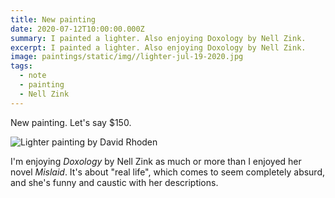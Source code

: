 ```yaml
---
title: New painting
date: 2020-07-12T10:00:00.000Z
summary: I painted a lighter. Also enjoying Doxology by Nell Zink.
excerpt: I painted a lighter. Also enjoying Doxology by Nell Zink.
image: paintings/static/img//lighter-jul-19-2020.jpg
tags:
  - note
  - painting
  - Nell Zink
---
```


New painting. Let's say $150.

![Lighter painting by David Rhoden](/static/img/paintings/lighter-jul-19-2020.jpg "Lighter painting by David Rhoden")

I'm enjoying _Doxology_ by Nell Zink as much or more than I enjoyed her novel _Mislaid_. It's about "real life", which comes to seem completely absurd, and she's funny and caustic with her descriptions.
